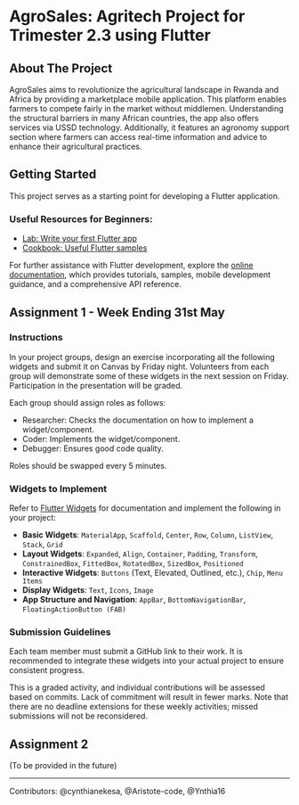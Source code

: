 # AgroSales: Agritech Project for Trimester 2.3 using Flutter

## About The Project

AgroSales aims to revolutionize the agricultural landscape in Rwanda and Africa by providing a marketplace mobile application. This platform enables farmers to compete fairly in the market without middlemen. Understanding the structural barriers in many African countries, the app also offers services via USSD technology. Additionally, it features an agronomy support section where farmers can access real-time information and advice to enhance their agricultural practices.

## Getting Started

This project serves as a starting point for developing a Flutter application.

### Useful Resources for Beginners:

- [Lab: Write your first Flutter app](https://docs.flutter.dev/get-started/codelab)
- [Cookbook: Useful Flutter samples](https://docs.flutter.dev/cookbook)

For further assistance with Flutter development, explore the [online documentation](https://docs.flutter.dev/), which provides tutorials, samples, mobile development guidance, and a comprehensive API reference.

## Assignment 1 - Week Ending 31st May

### Instructions

In your project groups, design an exercise incorporating all the following widgets and submit it on Canvas by Friday night. Volunteers from each group will demonstrate some of these widgets in the next session on Friday. Participation in the presentation will be graded.

Each group should assign roles as follows: 
- Researcher: Checks the documentation on how to implement a widget/component.
- Coder: Implements the widget/component.
- Debugger: Ensures good code quality.

Roles should be swapped every 5 minutes.

### Widgets to Implement

Refer to [Flutter Widgets](https://docs.flutter.dev/ui/widgets) for documentation and implement the following in your project:

- **Basic Widgets**: `MaterialApp`, `Scaffold`, `Center`, `Row`, `Column`, `ListView`, `Stack`, `Grid`
- **Layout Widgets**: `Expanded`, `Align`, `Container`, `Padding`, `Transform`, `ConstrainedBox`, `FittedBox`, `RotatedBox`, `SizedBox`, `Positioned`
- **Interactive Widgets**: `Buttons` (Text, Elevated, Outlined, etc.), `Chip`, `Menu Items`
- **Display Widgets**: `Text`, `Icons`, `Image`
- **App Structure and Navigation**: `AppBar`, `BottomNavigationBar`, `FloatingActionButton (FAB)`

### Submission Guidelines

Each team member must submit a GitHub link to their work. It is recommended to integrate these widgets into your actual project to ensure consistent progress.

This is a graded activity, and individual contributions will be assessed based on commits. Lack of commitment will result in fewer marks. Note that there are no deadline extensions for these weekly activities; missed submissions will not be reconsidered.

## Assignment 2

(To be provided in the future)

---

Contributors: @cynthianekesa, @Aristote-code, @Ynthia16